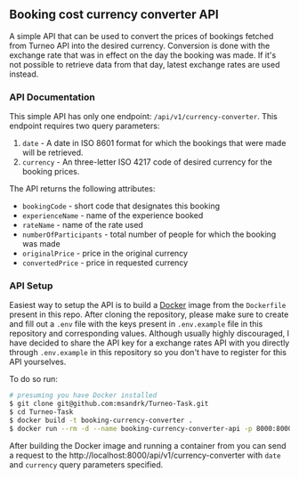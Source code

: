 ## Booking cost currency converter API
A simple API that can be used to convert the prices of bookings fetched from Turneo API into the desired currency. Conversion is done with the exchange rate that was in effect on the day the booking was made. If it's not possible to retrieve data from that day, latest exchange rates are used instead.

### API Documentation
This simple API has only one endpoint: `/api/v1/currency-converter`. This endpoint requires two query parameters:
1. `date` - A date in ISO 8601 format for which the bookings that were made will be retrieved.
2. `currency` - An three-letter ISO 4217 code of desired currency for the booking prices.

The API returns the following attributes:
* `bookingCode` - short code that designates this booking
* `experienceName` - name of the experience booked
* `rateName` - name of the rate used
* `numberOfParticipants` - total number of people for which the booking was made
* `originalPrice` - price in the original currency 
* `convertedPrice` - price in requested currency

### API Setup
Easiest way to setup the API is to build a [Docker](https://www.docker.com/) image from the `Dockerfile` present in this repo. After cloning the repository, please make sure to create and fill out a `.env` file with the keys present in `.env.example` file in this repository and corresponding values. Although usually highly discouraged, I have decided to share the API key for a exchange rates API with you directly through `.env.example` in this repository so you don't have to register for this API yourselves.

To do so run:
```bash
# presuming you have Docker installed
$ git clone git@github.com:msandrk/Turneo-Task.git
$ cd Turneo-Task
$ docker build -t booking-currency-converter .
$ docker run --rm -d --name booking-currency-converter-api -p 8000:8000 booking-currency-converter
```

After building the Docker image and running a container from you can send a request to the http://localhost:8000/api/v1/currency-converter with `date` and `currency` query parameters specified.
